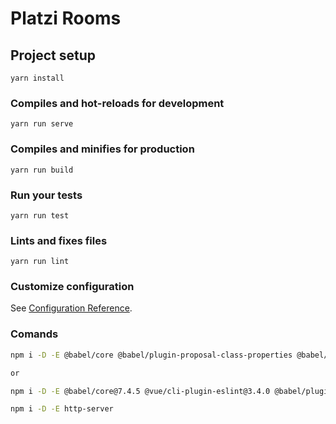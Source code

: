 # Platzi Rooms

## Project setup
```
yarn install
```

### Compiles and hot-reloads for development
```
yarn run serve
```

### Compiles and minifies for production
```
yarn run build
```

### Run your tests
```
yarn run test
```

### Lints and fixes files
```
yarn run lint
```

### Customize configuration
See [Configuration Reference](https://cli.vuejs.org/config/).

### Comands

```bash
npm i -D -E @babel/core @babel/plugin-proposal-class-properties @babel/plugin-syntax-dynamic-import @babel/preset-env add-asset-html-webpack-plugin babel-loader clean-webpack-plugin css-loader file-loader html-webpack-plugin optimize-css-assets-webpack-plugin style-loader mini-css-extract-plugin terser-webpack-plugin url-loader webpack webpack-cli webpack-dev-server tailwindcss vue-template-compiler postcss-loader autoprefixer postcss-import @vue/babel-preset-app vue-loader 

or

npm i -D -E @babel/core@7.4.5 @vue/cli-plugin-eslint@3.4.0 @babel/plugin-proposal-class-properties@7.4.4 @vue/cli-service@3.4.0 @babel/plugin-syntax-dynamic-import@7.2.0 @vue/eslint-config-airbnb@4.0.0 @babel/preset-env@7.4.5 babel-eslint@10.0.1 @vue/babel-preset-app@3.8.0 eslint@5.8.0 mini-css-extract-plugin@0.9.0 add-asset-html-webpack-plugin@3.1.3 eslint-plugin-vue@5.0.0 autoprefixer@9.6.0 babel-loader@8.0.6 clean-webpack-plugin@3.0.0 css-loader@2.1.1 file-loader@4.0.0 html-webpack-plugin@3.2.0 optimize-css-assets-webpack-plugin@5.0.1 postcss-import@12.0.1 postcss-import@12.0.1 postcss-loader@3.0.0 style-loader@0.23.1 tailwindcss@0.7.4 tailwindcss@0.7.4 vue-template-compiler@2.5.22 terser-webpack-plugin@1.3.0 url-loader@2.0.0 vue-loader@15.7.0 vue-template-compiler@2.6.10 webpack@4.33.0 webpack-cli@3.3.2 webpack-dev-server@3.6.0

npm i -D -E http-server
```

